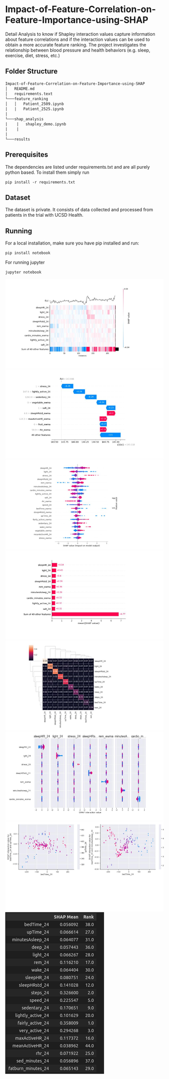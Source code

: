 # Impact-of-Feature-Correlation-on-Feature-Importance-using-SHAP
Detail Analysis to know if Shapley interaction values capture information about feature correlations and if the interaction values can be used to obtain a more accurate feature ranking. The project investigates the relationship between blood pressure and health behaviors (e.g. sleep, exercise, diet, stress, etc.) 

## Folder Structure

```
Impact-of-Feature-Correlation-on-Feature-Importance-using-SHAP
│   README.md
│   requirements.text  
└───feature_ranking
│   │   Patient_2509.ipynb
|   |   Patient_2525.ipynb
|     
└───shap_analysis
|    |   shapley_demo.ipynb
|    |   
|       
└───results

```

## Prerequisites
The dependencies are listed under requirements.txt and are all purely python based. To install them simply run
```
pip install -r requirements.txt
```

## Dataset
The dataset is private. It consists of data collected and processed from patients in the trial with UCSD Health. 

## Running
For a local installation, make sure you have pip installed and run: 
```
pip install notebook
```
For running jupyter
```
jupyter notebook
```

  
![Boundary Box](/results/1.jpg)
![Bin detection](/results/2.jpg)
![Boundary Box](/results/3.jpg)
![Bin detection](/results/4.jpg)
![Boundary Box](/results/5.jpg)
![Bin detection](/results/6.jpg)
![Boundary Box](/results/7.jpg)
![Bin detection](/results/8.png)

